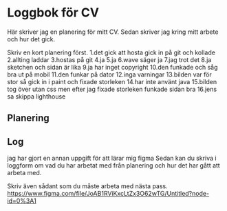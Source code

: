 # Loggbok för CV

Här skriver jag en planering för mitt CV.
Sedan skriver jag kring mitt arbete och hur det gick.

Skriv en kort planering först.
1.det gick att hosta gick in på git och kollade
2.allting laddar
3.hostas på git
4.ja
5.ja
6.wave säger ja
7.jag trot det
8.ja sketchen och sidan är lika
9.ja har inget copyright
10.den funkade och såg bra ut på mobil
11.den funkar på dator
12.inga varningar
13.bilden var för stor så gick in i paint och fixade storleken
14.har inte använt java
15.bilden tog över utan css men efter jag fixade storleken funkade sidan bra
16.jens sa skippa lighthouse

## Planering

## Log
jag har gjort en annan uppgift för att lärar mig figma
Sedan kan du skriva i loggform om vad du har arbetat med från planering och hur det har gått att arbeta med.

Skriv även sådant som du måste arbeta med nästa pass.
https://www.figma.com/file/JoAB1RViKxcLtZx3O62wTG/Untitled?node-id=0%3A1